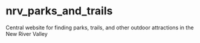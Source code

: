 # nrv_parks_and_trails
Central website for finding parks, trails, and other outdoor attractions in the New River Valley
